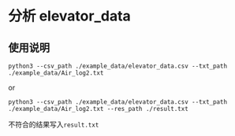 # 分析 elevator_data   


## 使用说明  
`python3 --csv_path ./example_data/elevator_data.csv --txt_path ./example_data/Air_log2.txt`  

or  

`python3 --csv_path ./example_data/elevator_data.csv --txt_path ./example_data/Air_log2.txt --res_path ./result.txt`  

不符合的结果写入`result.txt`  
